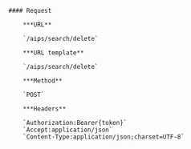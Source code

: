     #### Request

        ***URL**

        `/aips/search/delete`

        ***URL template**

        `/aips/search/delete`

        ***Method**

        `POST`

        ***Headers**

        `Authorization:Bearer{token}`
        `Accept:application/json`
        `Content-Type:application/json;charset=UTF-8`
